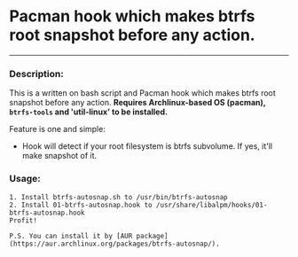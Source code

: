 # Pacman hook which makes btrfs root snapshot before any action.
***
### Description: 
This is a written on bash script and Pacman hook which makes btrfs root snapshot before any action. **Requires Archlinux-based OS (pacman), `btrfs-tools` and 'util-linux' to be installed.**

Feature is one and simple:
* Hook will detect if your root filesystem is btrfs subvolume. If yes, it'll make snapshot of it.
### Usage: 
```
1. Install btrfs-autosnap.sh to /usr/bin/btrfs-autosnap
2. Install 01-btrfs-autosnap.hook to /usr/share/libalpm/hooks/01-btrfs-autosnap.hook
Profit!

P.S. You can install it by [AUR package](https://aur.archlinux.org/packages/btrfs-autosnap/).
 
